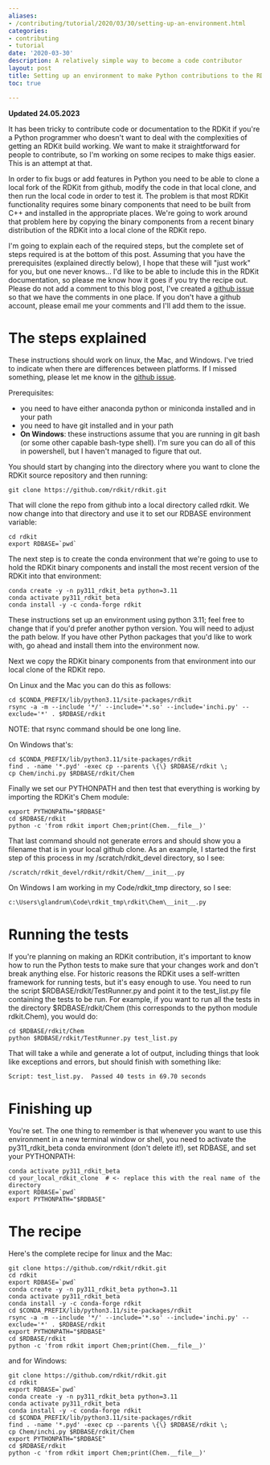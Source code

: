 ```yaml
---
aliases:
- /contributing/tutorial/2020/03/30/setting-up-an-environment.html
categories:
- contributing
- tutorial
date: '2020-03-30'
description: A relatively simple way to become a code contributor
layout: post
title: Setting up an environment to make Python contributions to the RDKit
toc: true

---
```


**Updated 24.05.2023**

It has been tricky to contribute code or documentation to the RDKit if you're a Python programmer who doesn't want to deal with the complexities of getting an RDKit build working. We want to make it straightforward for people to contribute, so I'm working on some recipes to make thigs easier. This is an attempt at that.

In order to fix bugs or add features in Python you need to be able to clone a local fork of the RDKit from github, modify the code in that local clone, and then run the local code in order to test it. The problem is that most RDKit functionality requires some binary components that need to be built from C++ and installed in the appropriate places. We're going to work around that problem here by copying the binary components from a recent binary distribution of the RDKit into a local clone of the RDKit repo.

I'm going to explain each of the required steps, but the complete set of steps required is at the bottom of this post. Assuming that you have the prerequisites (explained directly below), I hope that these will "just work" for you, but one never knows... I'd like to be able to include this in the RDKit documentation, so please me know how it goes if you try the recipe out. Please do not add a comment to this blog post, I've created a [github issue](https://github.com/rdkit/rdkit/issues/3052) so that we have the comments in one place. If you don't have a github account, please email me your comments and I'll add them to the issue.

# The steps explained

These instructions should work on linux, the Mac, and Windows. I've tried to indicate when there are differences between platforms. If I missed something, please let me know in the [github issue](https://github.com/rdkit/rdkit/issues/3052).

Prerequisites:

- you need to have either anaconda python or miniconda installed and in your path
- you need to have git installed and in your path
- **On Windows**: these instructions assume that you are running in git bash (or some other capable bash-type shell). I'm sure you can do all of this in powershell, but I haven't managed to figure that out.

You should start by changing into the directory where you want to clone the RDKit source repository and then running:

```
git clone https://github.com/rdkit/rdkit.git
```

That will clone the repo from github into a local directory called rdkit. We now change into that directory and use it to set our RDBASE environment variable:

```
cd rdkit
export RDBASE=`pwd`
```

The next step is to create the conda environment that we're going to use to hold the RDKit binary components and install the most recent version of the RDKit into that environment:

```
conda create -y -n py311_rdkit_beta python=3.11
conda activate py311_rdkit_beta
conda install -y -c conda-forge rdkit
```

These instructions set up an environment using python 3.11; feel free to change that if you'd prefer another python version. You will need to adjust the path below.
If you have other Python packages that you'd like to work with, go ahead and install them into the environment now.

Next we copy the RDKit binary components from that environment into our local clone of the RDKit repo.

On Linux and the Mac you can do this as follows:
```
cd $CONDA_PREFIX/lib/python3.11/site-packages/rdkit
rsync -a -m --include '*/' --include='*.so' --include='inchi.py' --exclude='*' . $RDBASE/rdkit
```
NOTE: that rsync command should be one long line.

On Windows that's:
```
cd $CONDA_PREFIX/lib/python3.11/site-packages/rdkit
find . -name '*.pyd' -exec cp --parents \{\} $RDBASE/rdkit \; 
cp Chem/inchi.py $RDBASE/rdkit/Chem
```

Finally we set our PYTHONPATH and then test that everything is working by importing the RDKit's Chem module:

```
export PYTHONPATH="$RDBASE"
cd $RDBASE/rdkit
python -c 'from rdkit import Chem;print(Chem.__file__)'
```

That last command should not generate errors and should show you a filename that is in your local github clone. As an example, I started the first step of this process in my /scratch/rdkit_devel directory, so I see:
```
/scratch/rdkit_devel/rdkit/rdkit/Chem/__init__.py
```

On Windows I am working in my Code/rdkit_tmp directory, so I see:
```
c:\Users\glandrum\Code\rdkit_tmp\rdkit\Chem\__init__.py
```

# Running the tests
If you're planning on making an RDKit contribution, it's important to know how to run the Python tests to make sure that your changes work and don't break anything else. For historic reasons the RDKit uses a self-written framework for running tests, but it's easy enough to use. You need to run the script  $RDBASE/rdkit/TestRunner.py and point it to the test_list.py file containing the tests to be run. For example, if you want to run all the tests in the directory $RDBASE/rdkit/Chem (this corresponds to the python module rdkit.Chem), you would do:

```
cd $RDBASE/rdkit/Chem
python $RDBASE/rdkit/TestRunner.py test_list.py
```

That will take a while and generate a lot of output, including things that look like exceptions and errors, but should finish with something like:

```
Script: test_list.py.  Passed 40 tests in 69.70 seconds
```

# Finishing up
You're set. The one thing to remember is that whenever you want to use this environment in a new terminal window or shell, you need to activate the py311_rdkit_beta conda environment (don't delete it!), set RDBASE, and set your PYTHONPATH:

```
conda activate py311_rdkit_beta
cd your_local_rdkit_clone  # <- replace this with the real name of the directory
export RDBASE=`pwd`
export PYTHONPATH="$RDBASE"
```

# The recipe
Here's the complete recipe for linux and the Mac:
```
git clone https://github.com/rdkit/rdkit.git
cd rdkit
export RDBASE=`pwd`
conda create -y -n py311_rdkit_beta python=3.11
conda activate py311_rdkit_beta
conda install -y -c conda-forge rdkit
cd $CONDA_PREFIX/lib/python3.11/site-packages/rdkit
rsync -a -m --include '*/' --include='*.so' --include='inchi.py' --exclude='*' . $RDBASE/rdkit
export PYTHONPATH="$RDBASE"
cd $RDBASE/rdkit
python -c 'from rdkit import Chem;print(Chem.__file__)'
```
and for Windows:
```
git clone https://github.com/rdkit/rdkit.git
cd rdkit
export RDBASE=`pwd`
conda create -y -n py311_rdkit_beta python=3.11
conda activate py311_rdkit_beta
conda install -y -c conda-forge rdkit
cd $CONDA_PREFIX/lib/python3.11/site-packages/rdkit
find . -name '*.pyd' -exec cp --parents \{\} $RDBASE/rdkit \; 
cp Chem/inchi.py $RDBASE/rdkit/Chem 
export PYTHONPATH="$RDBASE"
cd $RDBASE/rdkit
python -c 'from rdkit import Chem;print(Chem.__file__)'
```

